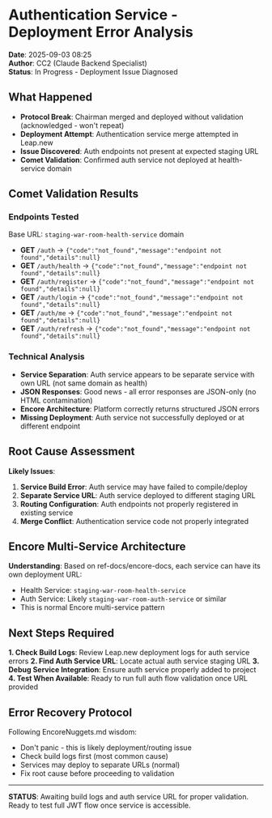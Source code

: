 # Authentication Service - Deployment Error Analysis
**Date**: 2025-09-03 08:25  
**Author**: CC2 (Claude Backend Specialist)  
**Status**: In Progress - Deployment Issue Diagnosed  

## What Happened
- **Protocol Break**: Chairman merged and deployed without validation (acknowledged - won't repeat)
- **Deployment Attempt**: Authentication service merge attempted in Leap.new
- **Issue Discovered**: Auth endpoints not present at expected staging URL
- **Comet Validation**: Confirmed auth service not deployed at health-service domain

## Comet Validation Results

### Endpoints Tested
Base URL: `staging-war-room-health-service` domain
- **GET** `/auth` → `{"code":"not_found","message":"endpoint not found","details":null}`
- **GET** `/auth/health` → `{"code":"not_found","message":"endpoint not found","details":null}`  
- **GET** `/auth/register` → `{"code":"not_found","message":"endpoint not found","details":null}`
- **GET** `/auth/login` → `{"code":"not_found","message":"endpoint not found","details":null}`
- **GET** `/auth/me` → `{"code":"not_found","message":"endpoint not found","details":null}`
- **GET** `/auth/refresh` → `{"code":"not_found","message":"endpoint not found","details":null}`

### Technical Analysis
- **Service Separation**: Auth service appears to be separate service with own URL (not same domain as health)
- **JSON Responses**: Good news - all error responses are JSON-only (no HTML contamination)
- **Encore Architecture**: Platform correctly returns structured JSON errors
- **Missing Deployment**: Auth service not successfully deployed or at different endpoint

## Root Cause Assessment

**Likely Issues**:
1. **Service Build Error**: Auth service may have failed to compile/deploy
2. **Separate Service URL**: Auth service deployed to different staging URL  
3. **Routing Configuration**: Auth endpoints not properly registered in existing service
4. **Merge Conflict**: Authentication service code not properly integrated

## Encore Multi-Service Architecture

**Understanding**: Based on ref-docs/encore-docs, each service can have its own deployment URL:
- Health Service: `staging-war-room-health-service`
- Auth Service: Likely `staging-war-room-auth-service` or similar
- This is normal Encore multi-service pattern

## Next Steps Required

**1. Check Build Logs**: Review Leap.new deployment logs for auth service errors
**2. Find Auth Service URL**: Locate actual auth service staging URL
**3. Debug Service Integration**: Ensure auth service properly added to project
**4. Test When Available**: Ready to run full auth flow validation once URL provided

## Error Recovery Protocol

Following EncoreNuggets.md wisdom:
- Don't panic - this is likely deployment/routing issue
- Check build logs first (most common cause)
- Services may deploy to separate URLs (normal)
- Fix root cause before proceeding to validation

---

**STATUS**: Awaiting build logs and auth service URL for proper validation. Ready to test full JWT flow once service is accessible.